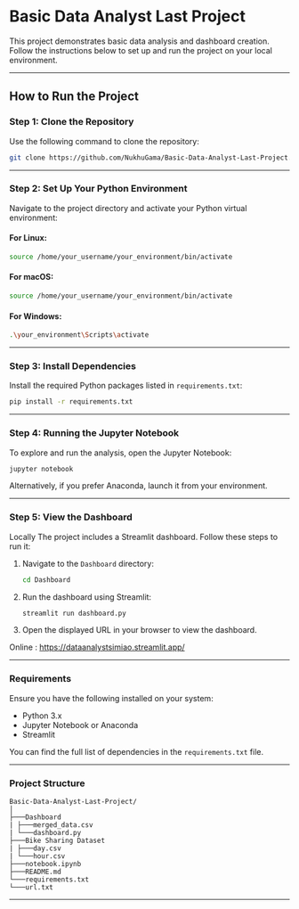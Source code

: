 # Basic Data Analyst Last Project

This project demonstrates basic data analysis and dashboard creation. Follow the instructions below to set up and run the project on your local environment.

---

## How to Run the Project

### Step 1: Clone the Repository

Use the following command to clone the repository:

```bash
git clone https://github.com/NukhuGama/Basic-Data-Analyst-Last-Project.git
```

---

### Step 2: Set Up Your Python Environment

Navigate to the project directory and activate your Python virtual environment:

#### For Linux:
```bash
source /home/your_username/your_environment/bin/activate
```

#### For macOS:
```bash
source /home/your_username/your_environment/bin/activate
```

#### For Windows:
```bash
.\your_environment\Scripts\activate
```

---

### Step 3: Install Dependencies

Install the required Python packages listed in `requirements.txt`:

```bash
pip install -r requirements.txt
```

---

### Step 4: Running the Jupyter Notebook

To explore and run the analysis, open the Jupyter Notebook:

```bash
jupyter notebook
```

Alternatively, if you prefer Anaconda, launch it from your environment.

---

### Step 5: View the Dashboard
Locally
The project includes a Streamlit dashboard. Follow these steps to run it:

1. Navigate to the `Dashboard` directory:
   ```bash
   cd Dashboard
   ```

2. Run the dashboard using Streamlit:
   ```bash
   streamlit run dashboard.py
   ```

3. Open the displayed URL in your browser to view the dashboard.

Online : https://dataanalystsimiao.streamlit.app/


---

### Requirements

Ensure you have the following installed on your system:
- Python 3.x
- Jupyter Notebook or Anaconda
- Streamlit

You can find the full list of dependencies in the `requirements.txt` file.

---

### Project Structure

```
Basic-Data-Analyst-Last-Project/
│
├───Dashboard
| ├───merged_data.csv
| └───dashboard.py
├───Bike Sharing Dataset
| ├───day.csv
| └───hour.csv
├───notebook.ipynb
├───README.md
└───requirements.txt
└───url.txt
```

---
